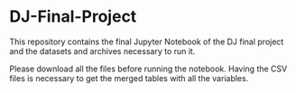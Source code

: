 # DJ-Final-Project
This repository contains the final Jupyter Notebook of the DJ final project and the datasets and archives necessary to run it. 

Please download all the files before running the notebook. Having the CSV files is necessary to get the merged tables with all the variables.
